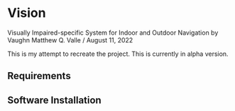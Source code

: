 # Vision

Visually Impaired-specific System for Indoor and Outdoor Navigation
by Vaughn Matthew Q. Valle / August 11, 2022

This is my attempt to recreate the project. This is currently in alpha version.

## Requirements


## Software Installation


